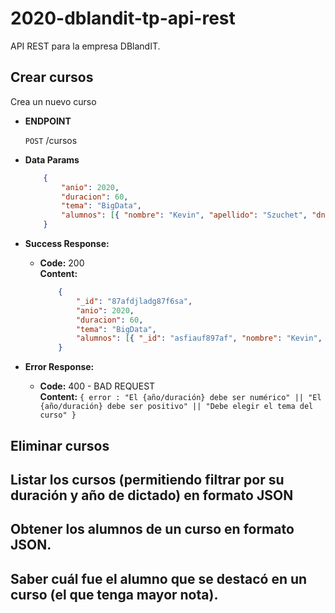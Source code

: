 # 2020-dblandit-tp-api-rest

API REST para la empresa DBlandIT.

**Crear cursos**
----
  Crea un nuevo curso

* **ENDPOINT**

  `POST` /cursos

* **Data Params**

    ```json
        { 
            "anio": 2020, 
            "duracion": 60, 
            "tema": "BigData", 
            "alumnos": [{ "nombre": "Kevin", "apellido": "Szuchet", "dni": "12345678", "direccion": "Av. Siempreviva 123", "nota": 10 }] 
        }
    ```

* **Success Response:**

  * **Code:** 200 <br />
    **Content:** 
    ```json
        { 
            "_id": "87afdjladg87f6sa", 
            "anio": 2020, 
            "duracion": 60, 
            "tema": "BigData", 
            "alumnos": [{ "_id": "asfiauf897af", "nombre": "Kevin", "apellido": "Szuchet", "dni": "12345678", "direccion": "Av. Siempreviva 123", "nota": 10 }]
        }
    ```
 
* **Error Response:**

  * **Code:** 400 - BAD REQUEST <br />
    **Content:** `{ error : "El {año/duración} debe ser numérico" || "El {año/duración} debe ser positivo" || "Debe elegir el tema del curso" }`

## Eliminar cursos

## Listar los cursos (permitiendo filtrar por su duración y año de dictado) en formato JSON
## Obtener los alumnos de un curso en formato JSON.
## Saber cuál fue el alumno que se destacó en un curso (el que tenga mayor nota).


